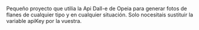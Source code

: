 Pequeño proyecto que utilia la Api Dall-e de Opeia para generar fotos de flanes de cualquier tipo y en cualquier situación.
Solo nocesitais sustituir la variable apiKey por la vuestra.
